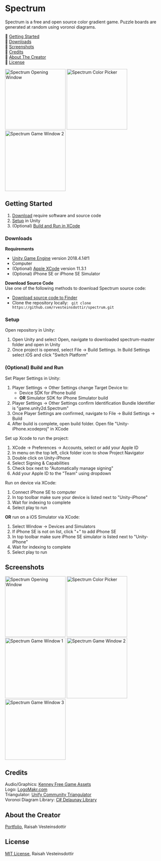 # Spectrum
Spectrum is a free and open source color gradient game. Puzzle boards are generated at random using voronoi diagrams. <br>

:small_blue_diamond: [Getting Started](#getting-started)<br>
:small_blue_diamond: [Downloads](#downloads)<br>
:small_blue_diamond: [Screenshots](#screenshots)<br>
:small_blue_diamond: [Credits](#credits) <br>
:small_blue_diamond: [About The Creator](#about-the-creator) <br>
:small_blue_diamond: [License](#license) <br>

<img src="https://user-images.githubusercontent.com/52141232/72937161-6f5e0500-3d1d-11ea-95fc-b621ccc0668e.png" alt="Spectrum Opening Window" width = 200 display="inline"> <img src="https://user-images.githubusercontent.com/52141232/72937563-38d4ba00-3d1e-11ea-9c0a-8a0c592462f3.png" alt="Spectrum Color Picker" width = 200 display="inline"> <img src="https://user-images.githubusercontent.com/52141232/72937524-28bcda80-3d1e-11ea-9428-e66f5dbaed9d.png" alt="Spectrum Game Window 2" width = 200 display="inline">

## Getting Started
1. [Download](#downloads) require software and source code 
2. [Setup](#setup) in Unity 
3. (Optional) [Build and Run in XCode](#(optional)-build-and-run)

### Downloads
**Requirements**
- <a href="https://unity.com/" target="_blank">Unity Game Engine</a> version 2018.4.14f1
- Computer
- (Optional) <a href="https://developer.apple.com/xcode/" target="_blank">Apple XCode</a> version 11.3.1
- (Optional) iPhone SE or iPhone SE Simulator

**Download Source Code** <br>
Use one of the following methods to download Spectrum source code:
- [Download source code to Finder](https://minhaskamal.github.io/DownGit/#/home?url=https://github.com/rvesteinsdottir/spectrum)
- Clone the repository locally: ```  git clone https://github.com/rvesteinsdottir/spectrum.git  ```

### Setup
Open repository in Unity:
1. Open Unity and select Open, navigate to downloaded spectrum-master folder and open in Unity
2. Once project is opened, select File -> Build Settings. In Build Settings select iOS and click "Switch Platform"

### (Optional) Build and Run 
Set Player Settings in Unity:
1. Player Settings -> Other Settings change Target Device to:  
    - Device SDK for iPhone build
    - **OR** Simulator SDK for iPhone Simulator build
2. Player Settings -> Other Settings confirm Identification Bundle Identifier is "game.unity2d.Spectrum"
3. Once Player Settings are confirmed, navigate to File -> Build Settings -> Build
4. After build is complete, open build folder. Open file "Unity-iPhone.xcodeproj" in XCode

Set up Xcode to run the project:
1. XCode -> Preferences -> Accounts, select or add your Apple ID
2. In menu on the top left, click folder icon to show Project Navigator
3. Double click on Unity-iPhone
4. Select Signing & Capabilities
5. Check box next to "Automatically manage signing"
6. Add your Apple ID to the "Team" using dropdown

Run on device via XCode:
1. Connect iPhone SE to computer
2. In top toolbar make sure your device is listed next to "Unity-iPhone"
3. Wait for indexing to complete
4. Select play to run 

**OR** run on a iOS Simulator via XCode:
1. Select Window -> Devices and Simulators
2. If iPhone SE is not on list, click "+" to add iPhone SE
3. In top toolbar make sure iPhone SE simulator is listed next to "Unity-iPhone"
4. Wait for indexing to complete
5. Select play to run 

## Screenshots
<img src="https://user-images.githubusercontent.com/52141232/72937161-6f5e0500-3d1d-11ea-95fc-b621ccc0668e.png" alt="Spectrum Opening Window" width = 200 display="inline"> <img src="https://user-images.githubusercontent.com/52141232/72937563-38d4ba00-3d1e-11ea-9c0a-8a0c592462f3.png" alt="Spectrum Color Picker" width = 200 display="inline"> <br>
<img src="https://user-images.githubusercontent.com/52141232/72937483-104cc000-3d1e-11ea-9b80-d679561a0f04.png" alt="Spectrum Game Window 1" width = 200 display="inline"> <img src="https://user-images.githubusercontent.com/52141232/72937524-28bcda80-3d1e-11ea-9428-e66f5dbaed9d.png" alt="Spectrum Game Window 2" width = 200 display="inline"> <img src="https://user-images.githubusercontent.com/52141232/72937556-35d9c980-3d1e-11ea-831e-1ca867ddd3cf.png" alt="Spectrum Game Window 3" width = 200 display="inline">


## Credits
Audio/Graphics: <a href="https://kenney.nl/" target="_blank">Kenney Free Game Assets</a> <br>
Logo: <a href="https://logomakr.com/" target="_blank">LogoMakr.com</a> <br>
Triangulator: <a href="http://wiki.unity3d.com/index.php?title=Triangulator" target="_blank">Unify Community Triangulator</a> <br>
Voronoi Diagram Library: <a href="https://github.com/PouletFrit/csDelaunay" target="_blank">C# Delaunay Library</a> <br>

## About the Creator
[Portfolio](https://rvesteinsdottir.github.io/), Raisah Vesteinsdottir

## License
[MIT License](https://github.com/rvesteinsdottir/spectrum/blob/master/LICENSE), Raisah Vesteinsdottir

